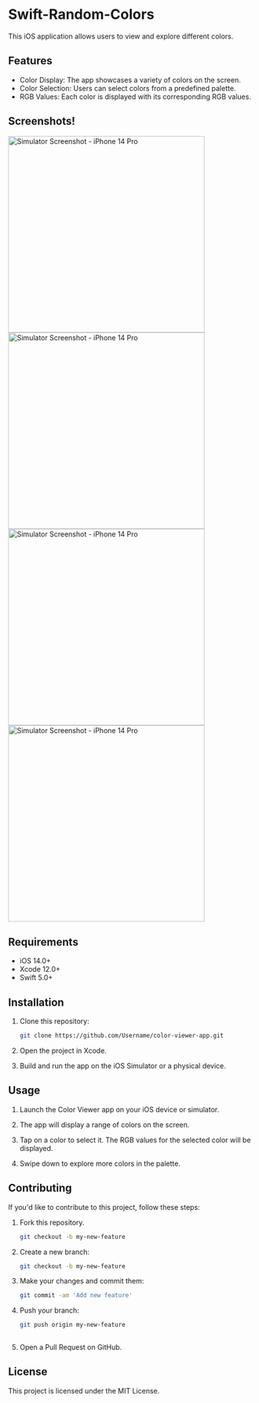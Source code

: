 # Swift-Random-Colors

This iOS application allows users to view and explore different colors.

## Features

- Color Display: The app showcases a variety of colors on the screen.
- Color Selection: Users can select colors from a predefined palette.
- RGB Values: Each color is displayed with its corresponding RGB values.

## Screenshots!
<img src="https://github.com/scgursel/Swift-Random-Colors/assets/95382610/363cc3ae-2ef5-46f9-a5ee-c0e696c374af" alt="Simulator Screenshot - iPhone 14 Pro" width="400">

<img src="https://github.com/scgursel/Swift-Random-Colors/assets/95382610/29275393-5ee8-45a2-8481-9f5ba4f04b73" alt="Simulator Screenshot - iPhone 14 Pro" width="400">

<img src="https://github.com/scgursel/Swift-Random-Colors/assets/95382610/3f87553f-cf11-43bf-a4db-e3db2149e432" alt="Simulator Screenshot - iPhone 14 Pro" width="400">

<img src="https://github.com/scgursel/Swift-Random-Colors/assets/95382610/dfa89639-0be7-4ed8-a5aa-77f2ce11c589" alt="Simulator Screenshot - iPhone 14 Pro" width="400">








## Requirements

- iOS 14.0+
- Xcode 12.0+
- Swift 5.0+

## Installation

1. Clone this repository:
   ```bash
   git clone https://github.com/Username/color-viewer-app.git
   
2. Open the project in Xcode.

3. Build and run the app on the iOS Simulator or a physical device.

## Usage

1. Launch the Color Viewer app on your iOS device or simulator.

2. The app will display a range of colors on the screen.

3. Tap on a color to select it. The RGB values for the selected color will be displayed.

4. Swipe down to explore more colors in the palette.

## Contributing

If you'd like to contribute to this project, follow these steps:

1. Fork this repository.
   ```bash
   git checkout -b my-new-feature

2. Create a new branch:
   ```bash
   git checkout -b my-new-feature

3. Make your changes and commit them:
   ```bash
   git commit -am 'Add new feature'

4. Push your branch:
   ```bash
   git push origin my-new-feature
 
5. Open a Pull Request on GitHub.


## License

This project is licensed under the MIT License.










